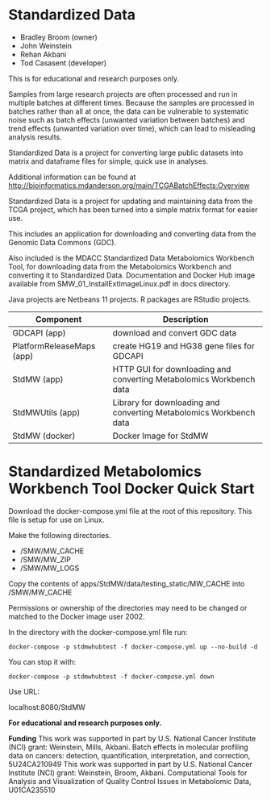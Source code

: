 # Standardized Data

 * Bradley Broom (owner)
 * John Weinstein
 * Rehan Akbani
 * Tod Casasent (developer)

This is for educational and research purposes only.

Samples from large research projects are often processed and run in multiple batches at different times. Because the samples are processed in batches rather than all at once, the data can be vulnerable to systematic noise such as batch effects (unwanted variation between batches) and trend effects (unwanted variation over time), which can lead to misleading analysis results.

Standardized Data is a project for converting large public datasets into matrix and dataframe files for simple, quick use in analyses.

Additional information can be found at http://bioinformatics.mdanderson.org/main/TCGABatchEffects:Overview

Standardized Data is a project for updating and maintaining data from the TCGA project, which has been turned into a simple matrix format for easier use.

This includes an application for downloading and converting data from the Genomic Data Commons (GDC).

Also included is the MDACC Standardized Data Metabolomics Workbench Tool, for downloading data from the Metabolomics Workbench and converting it to Standardized Data.
Documentation and Docker Hub image available from SMW_01_InstallExtImageLinux.pdf in docs directory.

Java projects are Netbeans 11 projects.
R packages are RStudio projects.

|Component|Description|
|--|--|
|GDCAPI (app)|download and convert GDC data|
|PlatformReleaseMaps (app)|create HG19 and HG38 gene files for GDCAPI|
|StdMW (app)|HTTP GUI for downloading and converting Metabolomics Workbench data|
|StdMWUtils (app)|Library for downloading and converting Metabolomics Workbench data|
|StdMW (docker)|Docker Image for StdMW|

# Standardized Metabolomics Workbench Tool Docker Quick Start

Download the docker-compose.yml file at the root of this repository. This file is setup for use on Linux.

Make the following directories.
 - /SMW/MW_CACHE
 - /SMW/MW_ZIP
 - /SMW/MW_LOGS

Copy the contents of apps/StdMW/data/testing_static/MW_CACHE into /SMW/MW_CACHE

Permissions or ownership of the directories may need to be changed or matched to the Docker image user 2002.

In the directory with the docker-compose.yml file run:

	docker-compose -p stdmwhubtest -f docker-compose.yml up --no-build -d

You can stop it with:

	docker-compose -p stdmwhubtest -f docker-compose.yml down

Use URL:

   localhost:8080/StdMW

**For educational and research purposes only.**

**Funding** 
This work was supported in part by U.S. National Cancer Institute (NCI) grant: Weinstein, Mills, Akbani. Batch effects in molecular profiling data on cancers: detection, quantification, interpretation, and correction, 5U24CA210949
This work was supported in part by U.S. National Cancer Institute (NCI) grant: Weinstein, Broom, Akbani. Computational Tools for Analysis and Visualization of Quality Control Issues in Metabolomic Data, U01CA235510

